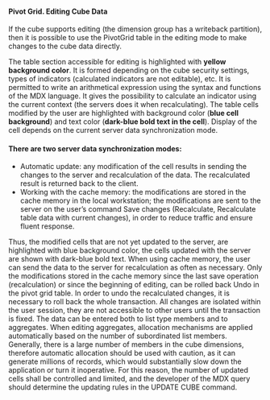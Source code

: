 #### Pivot Grid. Editing Cube Data ####
If the cube supports editing (the dimension group has a writeback partition), then it is possible to use the PivotGrid table in the editing mode to make changes to the cube data directly.

The table section accessible for editing is highlighted with **yellow background color**. It is formed depending on the cube security settings, types of indicators (calculated indicators are not editable), etc. It is permitted to write an arithmetical expression using the syntax and functions of the MDX language. It gives the possibility to calculate an indicator using the current context (the servers does it when recalculating). The table cells modified by the user are highlighted with background color (**blue cell background**) and text color (**dark-blue bold text in the cell**). Display of the cell depends on the current server data synchronization mode.
#### There are two server data synchronization modes: ####
  * Automatic update: any modification of the cell results in sending the changes to the server and recalculation of the data. The recalculated result is returned back to the client.
  * Working with the cache memory: the modifications are stored in the cache memory in the local workstation; the modifications are sent to the server on the user’s command Save changes (Recalculate, Recalculate table data with current changes), in order to reduce traffic and ensure fluent response.

Thus, the modified cells that are not yet updated to the server, are highlighted with blue background color, the cells updated with the server are shown with dark-blue bold text.
When using cache memory, the user can send the data to the server for recalculation as often as necessary. Only the modifications stored in the cache memory since the last save operation (recalculation) or since the beginning of editing, can be rolled back Undo in the pivot grid table. In order to undo the recalculated changes, it is necessary to roll back the whole transaction.
All changes are isolated within the user session, they are not accessible to other users until the transaction is fixed.
The data can be entered both to list type members and to aggregates. When editing aggregates, allocation mechanisms are applied automatically based on the number of subordinated list members. Generally, there is a large number of members in the cube dimensions, therefore automatic allocation should be used with caution, as it can generate millions of records, which would substantially slow down the application or turn it inoperative.
For this reason, the number of updated cells shall be controlled and limited, and the developer of the MDX query should determine the updating rules in the UPDATE CUBE command.